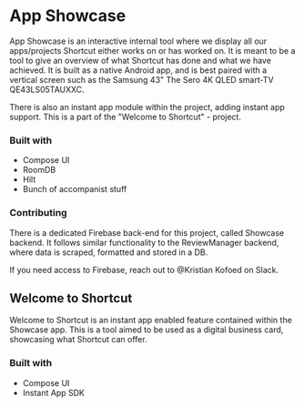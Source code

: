 # App Showcase

App Showcase is an interactive internal tool where we display all our apps/projects Shortcut either works on or has worked on. It is meant to be a tool to give an overview of what Shortcut has done and what we have achieved.
It is built as a native Android app, and is best paired with a vertical screen such as the Samsung 43" The Sero 4K QLED smart-TV QE43LS05TAUXXC.

There is also an instant app module within the project, adding instant app support. This is a part of the "Welcome to Shortcut" - project.

### Built with

* Compose UI
* RoomDB
* Hilt
* Bunch of accompanist stuff

### Contributing

There is a dedicated Firebase back-end for this project, called Showcase backend. It follows similar functionality to the ReviewManager backend, where data is scraped, formatted and stored in a DB. 

If you need access to Firebase, reach out to @Kristian Kofoed on Slack.

## Welcome to Shortcut

Welcome to Shortcut is an instant app enabled feature contained within the Showcase app. This is a tool aimed to be used as a digital business card, showcasing what Shortcut can offer.

### Built with

* Compose UI
* Instant App SDK

